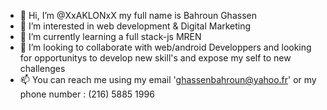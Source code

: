 - 👋 Hi, I’m @XxAKLONxX my full name is Bahroun Ghassen
- 👀 I’m interested in web development & Digital Marketing 
- 🌱 I’m currently learning a full stack-js MREN
- 💞️ I’m looking to collaborate with web/android Developpers and looking for opportunitys to develop new skill's and expose my self to new challenges 
- 📫 You can reach me using my email 'ghassenbahroun@yahoo.fr' or my phone number : (216) 5885 1996

<!---
XxAKLONxX/XxAKLONxX is a ✨ special ✨ repository because its `README.md` (this file) appears on your GitHub profile.
You can click the Preview link to take a look at your changes.
--->

